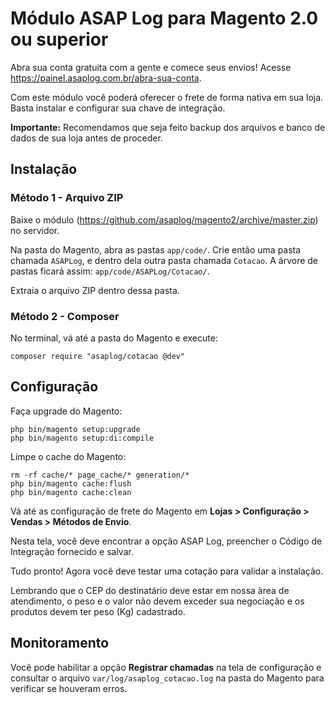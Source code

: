 # Módulo ASAP Log para Magento 2.0 ou superior

Abra sua conta gratuita com a gente e comece seus envios! Acesse https://painel.asaplog.com.br/abra-sua-conta.

Com este módulo você poderá oferecer o frete de forma nativa em sua loja. Basta instalar e configurar sua chave de integração.

**Importante:** Recomendamos que seja feito backup dos arquivos e banco de dados de sua loja antes de proceder.

## Instalação

### Método 1 - Arquivo ZIP

Baixe o módulo (https://github.com/asaplog/magento2/archive/master.zip) no servidor.

Na pasta do Magento, abra as pastas ```app/code/```. Crie então uma pasta chamada ```ASAPLog```, e dentro dela outra pasta chamada ```Cotacao```. A árvore de pastas ficará assim: ```app/code/ASAPLog/Cotacao/```.

Extraia o arquivo ZIP dentro dessa pasta.

### Método 2 - Composer

No terminal, vá até a pasta do Magento e execute:

```
composer require "asaplog/cotacao @dev"
```

## Configuração

Faça upgrade do Magento:

```
php bin/magento setup:upgrade
php bin/magento setup:di:compile
```

Limpe o cache do Magento:

```
rm -rf cache/* page_cache/* generation/*
php bin/magento cache:flush
php bin/magento cache:clean
```

Vá até as configuração de frete do Magento em **Lojas > Configuração > Vendas > Métodos de Envio**.

Nesta tela, você deve encontrar a opção ASAP Log, preencher o Código de Integração fornecido e salvar.

Tudo pronto! Agora você deve testar uma cotação para validar a instalação.

Lembrando que o CEP do destinatário deve estar em nossa àrea de atendimento, o peso e o valor não devem exceder sua negociação e os produtos devem ter peso (Kg) cadastrado.

## Monitoramento

Você pode habilitar a opção **Registrar chamadas** na tela de configuração e consultar o arquivo ```var/log/asaplog_cotacao.log``` na pasta do Magento para verificar se houveram erros.
